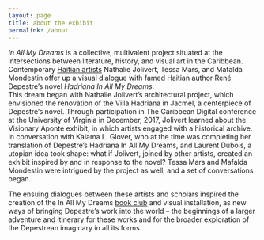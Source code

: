 ```yaml
---
layout: page
title: about the exhibit
permalink: /about
---
```

<div id="column-b"><p><em>In All My Dreams</em> is a collective, multivalent project situated at the intersections between literature, history, and visual art in the Caribbean. Contemporary <a href="/artists">Haitian artists</a> Nathalie Jolivert, Tessa Mars, and Mafalda Mondestin offer up a visual dialogue with famed Haitian author René Depestre’s novel <em>Hadriana In All My Dreams</em>. 
 <br> This dream began with Nathalie Jolivert’s  architectural project, which envisioned the renovation of the Villa Hadriana in Jacmel, a centerpiece of Depestre’s novel. Through participation in The Caribbean Digital conference at the University of Virginia in December, 2017, Jolivert learned about the Visionary Aponte exhibit, in which artists engaged with a historical archive. In conversation with Kaiama L. Glover, who at the time was completing her translation of Depestre’s Hadriana In All My Dreams, and Laurent Dubois, a utopian idea took shape: what if Jolivert, joined by other artists, created an exhibit inspired by and in response to the novel? Tessa Mars and Mafalda Mondestin were intrigued by the project as well, and a set of conversations began. <br>

The ensuing dialogues between these artists and scholars inspired the creation of the In All My Dreams <a href="/bookclub">book club</a> and visual installation, as new ways of bringing Depestre’s work into the world – the beginnings of a larger adventure and itinerary for these works and for the broader exploration of the Depestrean imaginary in all its forms. </p> </div>
